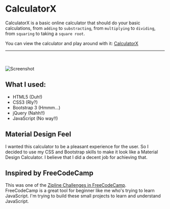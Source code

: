 # CalculatorX
CalculatorX is a basic online calculator that should do your basic calculations, from `adding` to `substracting`, from `multiplying` to `dividing`, from `squaring` to taking a `square root`.

You can view the calculator and play around with it:
[CalculatorX](https://narulakeshav.github.io/calculator)

______________________________________________________________________
<br /><br />
![Screenshot](http://goo.gl/6bc8XH)

## What I used: 
* HTML5 (Duh!)
* CSS3 (Rly?)
* Bootstrap 3 (Hmmm...)
* jQuery (Nahh!!)
* JavaScript (No way!!)

## Material Design Feel
I wanted this calculator to be a pleasant experience for the user. So I decided to use my CSS and Bootstrap skills to make it look like a Material Design Calculator. I believe that I did a decent job for achieving that.

## Inspired by FreeCodeCamp
This was one of the [Zipline Challenges in FreeCodeCamp](http://goo.gl/FTaKBM).<br /> 
FreeCodeCamp is a great tool for beginner like me who's trying to learn JavaScript. I'm trying to build these small projects to learn and understand JavaScript.